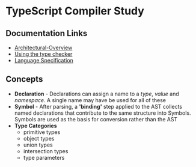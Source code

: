 # TypeScript Compiler Study

## Documentation Links
- [Architectural-Overview](https://github.com/microsoft/TypeScript/wiki/Architectural-Overview)
- [Using the type checker](https://github.com/microsoft/TypeScript/wiki/Using-the-Compiler-API#using-the-type-checker)
- [Language Specification](https://github.com/microsoft/TypeScript/blob/master/doc/spec.md)

## Concepts
- **Declaration** - Declarations can assign a name to a *type*, *value* and *namespace*. A single name may have be used for all of these
- **Symbol** - After parsing, a **'binding'** step applied to the AST collects named declarations that contribute to the same structure into Symbols. Symbols are used as the basis for conversion rather than the AST
- **Type Categories**
    - primitive types
    - object types
    - union types
    - intersection types
    - type parameters